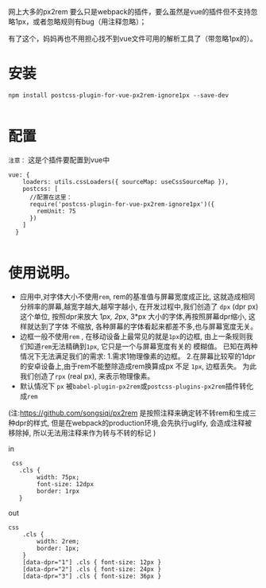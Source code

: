 网上大多的px2rem 要么只是webpack的插件，要么虽然是vue的插件但不支持忽略1px，或者忽略规则有bug（用注释忽略）；

有了这个，妈妈再也不用担心找不到vue文件可用的解析工具了（带忽略1px的）。

# 安装

```
npm install postcss-plugin-for-vue-px2rem-ignore1px --save-dev
    
```
# 配置
`注意：` 这是个插件要配置到vue中

```
vue: {
    loaders: utils.cssLoaders({ sourceMap: useCssSourceMap }),
    postcss: [
      //配置在这里：
      require('postcss-plugin-for-vue-px2rem-ignore1px')({
        remUnit: 75
      })
    ]
  }
    
```

# 使用说明。
* 应用中,对字体大小不使用`rem`, rem的基准值与屏幕宽度成正比, 这就造成相同分辨率的屏幕,越宽字越大,越窄字越小,
在开发过程中,我们创造了 `dpx` (dpr px) 这个单位, 按照dpr来放大 1*px, 2*px, 3*px 大小的字体,再按照屏幕dpr缩小, 这样就达到了字体
不缩放, 各种屏幕的字体看起来都差不多,也与屏幕宽度无关。
* 边框一般不使用`rem` , 在移动设备上最常见的就是`1px`的边框, 由上一条规则我们知道`rem`无法精确到`1px`, 它只是一个与屏幕宽度有关的
模糊值。 已知在两种情况下无法满足我们的需求: 1.需求1物理像素的边框。 2.在屏幕比较窄的1dpr的安卓设备上,由于rem不能整除造成rem换算成px
 不足 `1px`, 边框丢失。 为此我们创造了`rpx` (real px), 来表示物理像素。
* 默认情况下 `px` 被`babel-plugin-px2rem`或`postcss-plugins-px2rem`插件转化成`rem`

(注:https://github.com/songsiqi/px2rem 是按照注释来确定转不转rem和生成三种dpr的样式, 但是在webpack的production环境,会先执行uglify, 会造成注释被移除掉, 所以无法用注释来作为转与不转的标记 )

in

```
 css
   .cls {
        width: 75px;
        font-size: 12dpx
        border: 1rpx
   } 
```

out

```
css
    .cls {
        width: 2rem;
        border: 1px;
    }
    [data-dpr="1"] .cls { font-size: 12px }
    [data-dpr="2"] .cls { font-size: 24px }
    [data-dpr="3"] .cls { font-size: 36px }
    
```
